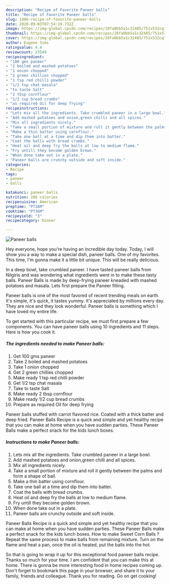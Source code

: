 ```yaml
---
description: "Recipe of Favorite Paneer balls"
title: "Recipe of Favorite Paneer balls"
slug: 1486-recipe-of-favorite-paneer-balls
date: 2020-09-03T07:54:19.732Z
image: https://img-global.cpcdn.com/recipes/28fa0bb5a1c32485/751x532cq70/paneer-balls-recipe-main-photo.jpg
thumbnail: https://img-global.cpcdn.com/recipes/28fa0bb5a1c32485/751x532cq70/paneer-balls-recipe-main-photo.jpg
cover: https://img-global.cpcdn.com/recipes/28fa0bb5a1c32485/751x532cq70/paneer-balls-recipe-main-photo.jpg
author: Eugene Sims
ratingvalue: 4.4
reviewcount: 23549
recipeingredient:
- "100 gms paneer"
- "2 boiled and mashed potatoes"
- "1 onion chopped"
- "2 green chillies chopped"
- "1 tsp red chilli powder"
- "1/2 tsp chat masala"
- "to taste Salt"
- "2 tbsp cornflour"
- "1/2 cup bread crumbs"
- "as required Oil for deep frying"
recipeinstructions:
- "Lets mix all the ingredients. Take crumbled paneer in a large bowl."
- "Add mashed potatoes and onion,green chilli and all spices."
- "Mix all ingredients nicely."
- "Take a small portion of mixture and roll it gently between the palms and form a shape of ball."
- "Make a thin batter using cornflour."
- "Take one ball at a time and dip them into batter."
- "Coat the balls with bread crumbs."
- "Heat oil and deep fry the balls at low to medium flame."
- "Fry untill they become golden brown."
- "When done take out in a plate."
- "Paneer balls are crunchy outside and soft inside."
categories:
- Recipe
tags:
- paneer
- balls

katakunci: paneer balls 
nutrition: 105 calories
recipecuisine: American
preptime: "PT16M"
cooktime: "PT36M"
recipeyield: "3"
recipecategory: Dinner

---
```



![Paneer balls](https://img-global.cpcdn.com/recipes/28fa0bb5a1c32485/751x532cq70/paneer-balls-recipe-main-photo.jpg)

Hey everyone, hope you're having an incredible day today. Today, I will show you a way to make a special dish, paneer balls. One of my favorites. This time, I'm gonna make it a little bit unique. This will be really delicious.

In a deep bowl, take crumbled paneer. I have tasted paneer balls from Nilgiris and was wondering what ingredients went in to make these tasty balls. Paneer Balls is made by deep-frying paneer kneaded with mashed potatoes and masala. Lets first prepare the Paneer filling.

Paneer balls is one of the most favored of recent trending meals on earth. It's simple, it's quick, it tastes yummy. It's appreciated by millions every day. They are nice and they look wonderful. Paneer balls is something which I have loved my entire life.


To get started with this particular recipe, we must first prepare a few components. You can have paneer balls using 10 ingredients and 11 steps. Here is how you cook it.

<!--inarticleads1-->

##### The ingredients needed to make Paneer balls:

1. Get 100 gms paneer
1. Take 2 boiled and mashed potatoes
1. Take 1 onion chopped
1. Get 2 green chillies chopped
1. Make ready 1 tsp red chilli powder
1. Get 1/2 tsp chat masala
1. Take to taste Salt
1. Make ready 2 tbsp cornflour
1. Make ready 1/2 cup bread crumbs
1. Prepare as required Oil for deep frying


Paneer balls stuffed with carrot flavored rice. Coated with a thick batter and deep fried. Paneer Balls Recipe is a quick and simple and yet healthy recipe that you can make at home when you have sudden parties. These Paneer Balls make a perfect snack for the kids lunch boxes. 

<!--inarticleads2-->

##### Instructions to make Paneer balls:

1. Lets mix all the ingredients. Take crumbled paneer in a large bowl.
1. Add mashed potatoes and onion,green chilli and all spices.
1. Mix all ingredients nicely.
1. Take a small portion of mixture and roll it gently between the palms and form a shape of ball.
1. Make a thin batter using cornflour.
1. Take one ball at a time and dip them into batter.
1. Coat the balls with bread crumbs.
1. Heat oil and deep fry the balls at low to medium flame.
1. Fry untill they become golden brown.
1. When done take out in a plate.
1. Paneer balls are crunchy outside and soft inside.


Paneer Balls Recipe is a quick and simple and yet healthy recipe that you can make at home when you have sudden parties. These Paneer Balls make a perfect snack for the kids lunch boxes. How to make Sweet Corn Balls ? Repeat the same process to make balls from remaining mixture. Turn on the flame and heat a pan, once the oil is heated, put the balls into the hot. 

So that is going to wrap it up for this exceptional food paneer balls recipe. Thanks so much for your time. I am confident that you can make this at home. There is gonna be more interesting food in home recipes coming up. Don't forget to bookmark this page in your browser, and share it to your family, friends and colleague. Thank you for reading. Go on get cooking!
